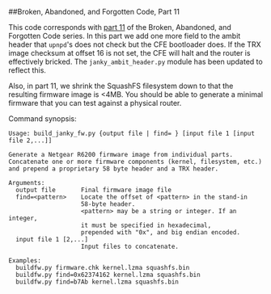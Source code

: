 ##Broken, Abandoned, and Forgotten Code, Part 11

This code corresponds with [part 11](http://shadow-file.blogspot.com) of the Broken, Abandoned, and Forgotten Code series. In this part we add one more field to the ambit header that ``upnpd``'s does not check but the CFE bootloader does. If the TRX image checksum at offset 16 is not set, the CFE will halt and the router is effectively bricked. The ``janky_ambit_header.py`` module has been updated to reflect this.

Also, in part 11, we shrink the SquashFS filesystem down to that the resulting firmware image is <4MB. You should be able to generate a minimal firmware that you can test against a physical router.

Command synopsis:

    Usage: build_janky_fw.py {output file | find= } [input file 1 [input file 2,...]]

    Generate a Netgear R6200 firmware image from individual parts.
    Concatenate one or more firmware components (kernel, filesystem, etc.)
    and prepend a proprietary 58 byte header and a TRX header.

    Arguments:
      output file   	Final firmware image file
      find=<pattern>	Locate the offset of <pattern> in the stand-in
                    	58-byte header.
                    	<pattern> may be a string or integer. If an integer,
                    	it must be specified in hexadecimal,
                    	prepended with "0x", and big endian encoded.
      input file 1 [2,...]
                    	Input files to concatenate.

    Examples:
      buildfw.py firmware.chk kernel.lzma squashfs.bin
      buildfw.py find=0x62374162 kernel.lzma squashfs.bin
      buildfw.py find=b7Ab kernel.lzma squashfs.bin
